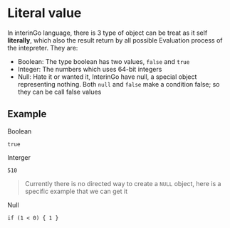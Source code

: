 # Literal value

In interinGo language, there is 3 type of object can be treat as it self <b>literally</b>, which also the result
return by all possible Evaluation process of the intepreter. They are:

- Boolean: The type boolean has two values, <code>false</code> and <code>true</code></li>
- Integer: The numbers which uses 64-bit integers</li>
- Null: Hate it or wanted it, InterinGo have null, a special object representing nothing. Both <code>null</code> and <code>false</code> make a condition false; so they can be call false values

## Example 

Boolean
```
true
```
Interger
```
510
```

> Currently there is no directed way to create a <code>NULL</code> object, here is a specific example that we can
get it

Null
```
if (1 < 0) { 1 }
```
